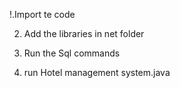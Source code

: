!.Import te code

2. Add the libraries in net folder

4. Run the Sql commands

6. run Hotel management system.java


